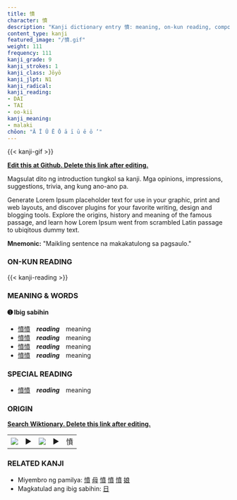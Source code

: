 ```yaml
---
title: 憤
character: 憤
description: "Kanji dictionary entry 憤: meaning, on-kun reading, compounds, origin, related kanji"
content_type: kanji
featured_image: "/憤.gif"
weight: 111
frequency: 111
kanji_grade: 9
kanji_strokes: 1
kanji_class: Jōyō
kanji_jlpt: N1
kanji_radical: 
kanji_reading: 
- DAI
- TAI
- oo-kii
kanji_meaning:
- malaki
chōon: "Ā Ī Ū Ē Ō ā ī ū ē ō ’"
---
```

[//]: # (Don't edit the line below. Kanji animated GIF code is automatically generated.)
{{< kanji-gif >}}

[//]: # (Edit below this line.)

**[Edit this at Github. Delete this link after editing.](https://github.com/tim0g/tim/tree/main/content/kanji/憤/index.md)**

Magsulat dito ng introduction tungkol sa kanji. Mga opinions, impressions, suggestions, trivia, ang kung ano-ano pa.

Generate Lorem Ipsum placeholder text for use in your graphic, print and web layouts, and discover plugins for your favorite writing, design and blogging tools. Explore the origins, history and meaning of the famous passage, and learn how Lorem Ipsum went from scrambled Latin passage to ubiqitous dummy text.
 
**Mnemonic:** "Maikling sentence na makakatulong sa pagsaulo."

### ON-KUN READING

[//]: # (Don't edit the line below. ON-KUN READING code is automatically generated.)
{{< kanji-reading >}}

### MEANING & WORDS

#### ➊ **Ibig sabihin**
  - [憤](../憤)[憤](../憤)　***reading***　meaning
  - [憤](../憤)[憤](../憤)　***reading***　meaning
  - [憤](../憤)[憤](../憤)　***reading***　meaning
  - [憤](../憤)[憤](../憤)　***reading***　meaning

### SPECIAL READING
  - [憤](../憤)[憤](../憤)　***reading***　meaning

### ORIGIN

**[Search Wiktionary. Delete this link after editing.](https://wiktionary.org/wiki/憤)**
<table class="kanji-table"><tr><td>
<img src="60px-憤-bronze.svg.png">
</td><td>▶</td><td>
<img src="60px-憤-oracle.svg.png">
</td><td>▶</td>
<td class="kanji-origin">憤</td>
</tr></table>

### RELATED KANJI
- Miyembro ng pamilya: [憤](../憤) [母](../母) [憤](../憤) [憤](../憤) [憤](../憤) [娘](../娘)
- Magkatulad ang ibig sabihin: [日](../日)
